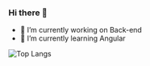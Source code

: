 ### Hi there 👋
- 🔭 I’m currently working on Back-end
- 🌱 I’m currently learning Angular


![Top Langs](https://github-readme-stats.vercel.app/api/top-langs/?username=WellingtonTorres&hide=c,html&layout=compact&show_icons=true&theme=dark#gh-dark-mode-only)

<!--
**WellingtonTorres/WellingtonTorres** is a ✨ _special_ ✨ repository because its `README.md` (this file) appears on your GitHub profile.

Here are some ideas to get you started:

- 🔭 I’m currently working on ...
- 🌱 I’m currently learning ...
- 👯 I’m looking to collaborate on ...
- 🤔 I’m looking for help with ...
- 💬 Ask me about ...
- 📫 How to reach me: ...
- 😄 Pronouns: ...
- ⚡ Fun fact: ...
Todas as linguas
[![Top Langs](https://github-readme-stats.vercel.app/api/top-langs/?username=WellingtonTorres)](https://github.com/WellingtonTorres/github-readme-stats)

[![Anurag's GitHub stats](https://github-readme-stats.vercel.app/api?username=WellingtonTorres)](https://github.com/WellingtonTorres/github-readme-stats)
ref: https://github.com/WellingtonTorres/github-readme-stats/blob/master/readme.md#deploy-on-your-own-vercel-instance
![Top Langs](https://github-readme-stats.vercel.app/api/top-langs/?username=WellingtonTorres&hide=python,html)
-->
